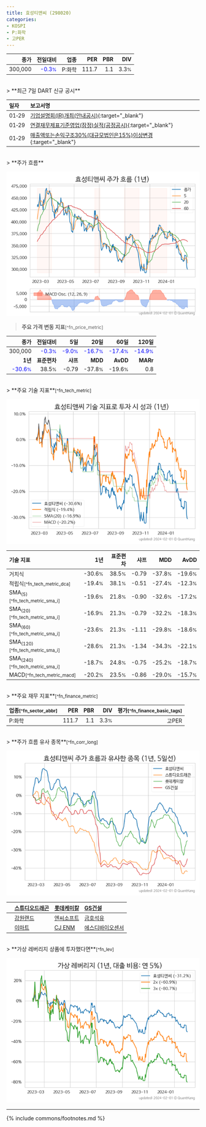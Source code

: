 ```yaml
---
title: 효성티앤씨 (298020)
categories:
- KOSPI
- P:화학
- 고PER
---
```

| **종가** | **전일대비** | **업종** | **PER** | **PBR** | **DIV** |
| -------: | -----------: | -------: | ------: | ------: | ------: |
| 300,000 | <span style="color: blue">-0.3<small>%</small></span> | P:화학 | 111.7 | 1.1 | 3.3<small>%</small> |

<!-- more -->

<br>
> **최근 7일 DART 신규 공시**<a id="dart"></a>


| **일자** | **보고서명** |
| :--------- | :----------- |
| 01&#x2011;29 | [기업설명회(IR)개최(안내공시)](https://dart.fss.or.kr/dsaf001/main.do?rcpNo=20240129801133){:target="_blank"} |
| 01&#x2011;29 | [연결재무제표기준영업(잠정)실적(공정공시)](https://dart.fss.or.kr/dsaf001/main.do?rcpNo=20240129801084){:target="_blank"} |
| 01&#x2011;29 | [매출액또는손익구조30%(대규모법인은15%)이상변경](https://dart.fss.or.kr/dsaf001/main.do?rcpNo=20240129800995){:target="_blank"} |

<br>
> **주가 흐름**<a id="price"></a>

![298020](/stock/images/298020.png)

> **주요 가격 변동 지표**<small>[^fn_price_metric]</small>

| **종가** | **전일대비** | **5일** | **20일** | **60일** | **120일** |
| -------: | -----------: | ------: | -------: | -------: | --------: |
| 300,000 | <span style="color: blue">-0.3<small>%</small></span> | <span style="color: blue">-9.0<small>%</small></span> | <span style="color: blue">-16.7<small>%</small></span> | <span style="color: blue">-17.4<small>%</small></span> | <span style="color: blue">-14.9<small>%</small></span> |
| **1년** | **표준편차** | **샤프** | **MDD** | **AvDD** | **MARr** |
| <span style="color: blue">-30.6<small>%</small></span> | 38.5<small>%</small> | -0.79 | -37.8<small>%</small> | -19.6<small>%</small> | 0.8 |

<br>
> **주요 기술 지표**<small>[^fn_tech_metric]</small>


![298020](/stock/images/298020_tech.png)

| **기술 지표** | **1년** | **표준편차** | **샤프** | **MDD** | **AvDD** |
| :------------ | ------: | -----------: | -------: | ------: | -------: |
| 거치식 | -30.6<small>%</small> | 38.5<small>%</small> | -0.79 | -37.8<small>%</small> | -19.6<small>%</small> |
| 적립식<small>[^fn_tech_metric_dca]</small> | -19.4<small>%</small> | 38.1<small>%</small> | -0.51 | -27.4<small>%</small> | -12.3<small>%</small> |
| SMA<sub>(5)</sub><small>[^fn_tech_metric_sma_i]</small> | -19.6<small>%</small> | 21.8<small>%</small> | -0.90 | -32.6<small>%</small> | -17.2<small>%</small> |
| SMA<sub>(20)</sub><small>[^fn_tech_metric_sma_i]</small> | -16.9<small>%</small> | 21.3<small>%</small> | -0.79 | -32.2<small>%</small> | -18.3<small>%</small> |
| SMA<sub>(60)</sub><small>[^fn_tech_metric_sma_i]</small> | -23.6<small>%</small> | 21.3<small>%</small> | -1.11 | -29.8<small>%</small> | -18.6<small>%</small> |
| SMA<sub>(120)</sub><small>[^fn_tech_metric_sma_i]</small> | -28.6<small>%</small> | 21.3<small>%</small> | -1.34 | -34.3<small>%</small> | -22.1<small>%</small> |
| SMA<sub>(240)</sub><small>[^fn_tech_metric_sma_i]</small> | -18.7<small>%</small> | 24.8<small>%</small> | -0.75 | -25.2<small>%</small> | -18.7<small>%</small> |
| MACD<small>[^fn_tech_metric_macd]</small> | -20.2<small>%</small> | 23.5<small>%</small> | -0.86 | -29.0<small>%</small> | -15.7<small>%</small> |

<br>
> **주요 재무 지표**<small>[^fn_finance_metric]</small>

| **업종**<small>[^fn_sector_abbr]</small> | **PER** | **PBR** | **DIV** | **평가**<small>[^fn_finance_basic_tags]</small> |
| :--------------------------------------- | ------: | ------: | ------: | ----------------------------------------------: |
| P:화학 | 111.7 | 1.1 | 3.3<small>%</small> | 고PER |

<br>
> **주가 흐름 유사 종목**<a id="corr"></a><small>[^fn_corr_long]</small>

![298020](/stock/images/298020_corr.png)

|    | [스튜디오드래곤](/253450/) | [롯데케미칼](/011170/) | [GS건설](/006360/) |
| :- | :------------------------------------- | :------------------------------------- | :--------------------------------------|
|    | [강원랜드](/035250/) | [엔씨소프트](/036570/) | [금호석유](/011780/) |
|    | [이마트](/139480/) | [CJ ENM](/035760/) | [에스디바이오센서](/137310/) |

<br>
> **가상 레버리지 상품에 투자했다면**<a id="2x"></a><small>[^fn_lev]</small>

![298020](/stock/images/298020_2x.png)

---
{% include commons/footnotes.md %}
